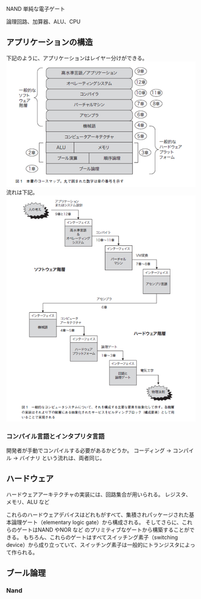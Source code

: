 NAND
    単純な電子ゲート

論理回路、加算器、ALU、CPU

## アプリケーションの構造
下記のように、アプリケーションはレイヤー分けができる。
![アプリケーション構造](img\2023-10-10_13h43_12-アプリケーション構造.png)
流れは下記。
![アプリケーション操作流れ](img/image-アプリケーション操作流れ.png)

### コンパイル言語とインタプリタ言語
開発者が手動でコンパイルする必要があるかどうか。
コーディング → コンパイル → バイナリ という流れは、両者同じ。


## ハードウェア
ハードウェアアーキテクチャの実装には、回路集合が用いられる。
レジスタ、メモリ、ALU など

これらのハードウェアデバイスはどれもがすべて、集積されパッケージされた基本論理ゲート（elementary
logic gate）から構成される。
そしてさらに、これらのゲートはNAND やNOR など
のプリミティブなゲートから構築することができる。
もちろん、これらのゲートはすべてスイッチング素子（switching device）から成り立っていて、スイッチング素子は一般的にトランジスタによって作られる。


## ブール論理
### Nand
